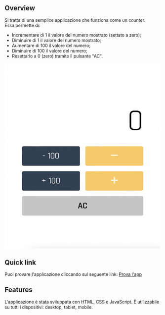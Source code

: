 Overview
----------------------
Si tratta di una semplice applicazione che funziona come un counter.  
Essa permette di:
- Incrementare di 1 il valore del numero mostrato (settato a zero);
- Diminuire di 1 il valore del numero mostrato;
- Aumentare di 100 il valore del numero;
- Diminuire di 100 il valore del numero;
- Resettarlo a 0 (zero) tramite il pulsante "AC".

 <img src="images/overviewApp.png">


 Quick link
----------------------
Puoi provare l'applicazione cliccando sul seguente link: [Prova l'app](https://carminerodolfo95.github.io/counter-app/)


Features
----------------------
L'applicazione è stata sviluppata con HTML, CSS e JavaScript. 
È utilizzabile su tutti i dispositivi: desktop, tablet, mobile.
